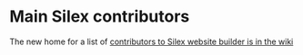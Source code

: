 # Main Silex contributors

The new home for a list of [contributors to Silex website builder is in the wiki](https://github.com/silexlabs/Silex/wiki/Contributors)
